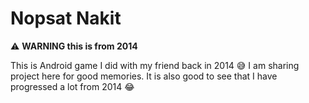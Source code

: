 # Nopsat Nakit

⚠️ **WARNING this is from 2014**

This is Android game I did with my friend back in 2014 😅 I am sharing project here for good memories. It is also good to see that I have progressed a lot from 2014 😂
